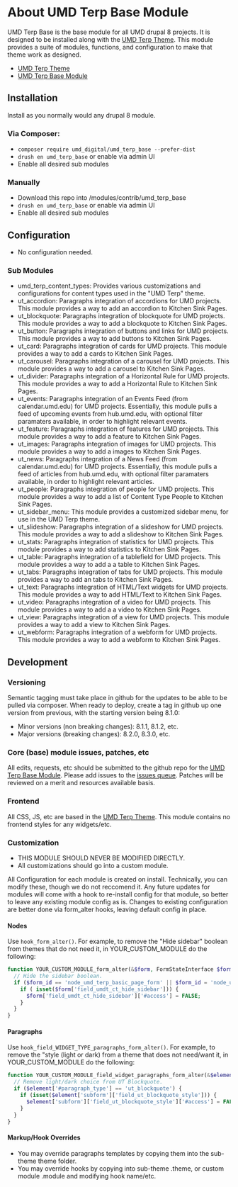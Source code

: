 # About UMD Terp Base Module

UMD Terp Base is the base module for all UMD drupal 8 projects. It is designed to be installed along with the [UMD Terp Theme](https://github.com/UMD-Digital/umd_terp). This module provides a suite of modules, functions, and configuration to make that theme work as designed.

- [UMD Terp Theme](https://github.com/UMD-Digital/umd_terp)
- [UMD Terp Base Module](https://github.com/UMD-Digital/umd_terp_base)

## Installation

Install as you normally would any drupal 8 module.

### Via Composer:

- `composer require umd_digital/umd_terp_base --prefer-dist`
- `drush en umd_terp_base` or enable via admin UI
- Enable all desired sub modules

### Manually

- Download this repo into /modules/contrib/umd_terp_base
- `drush en umd_terp_base` or enable via admin UI
- Enable all desired sub modules

## Configuration

- No configuration needed.

### Sub Modules

- umd_terp_content_types: Provides various customizations and configurations for content types used in the "UMD Terp" theme.
- ut_accordion: Paragraphs integration of accordions for UMD projects. This module provides a way to add an accordion to Kitchen Sink Pages.
- ut_blockquote: Paragraphs integration of blockquote for UMD projects. This module provides a way to add a blockquote to Kitchen Sink Pages.
- ut_button: Paragraphs integration of buttons and links for UMD projects. This module provides a way to add buttons to Kitchen Sink Pages.
- ut_card: Paragraphs integration of cards for UMD projects. This module provides a way to add a cards to Kitchen Sink Pages.
- ut_carousel: Paragraphs integration of a carousel for UMD projects. This module provides a way to add a carousel to Kitchen Sink Pages.
- ut_divider: Paragraphs integration of a Horizontal Rule for UMD projects. This module provides a way to add a Horizontal Rule to Kitchen Sink Pages.
- ut_events: Paragraphs integration of an Events Feed (from calendar.umd.edu) for UMD projects. Essentially, this module pulls a feed of upcoming events from hub.umd.edu, with optional filter paramaters available, in order to highlight relevant events.
- ut_feature: Paragraphs integration of features for UMD projects. This module provides a way to add a feature to Kitchen Sink Pages.
- ut_images: Paragraphs integration of images for UMD projects. This module provides a way to add a images to Kitchen Sink Pages.
- ut_news: Paragraphs integration of a News Feed (from calendar.umd.edu) for UMD projects. Essentially, this module pulls a feed of articles from hub.umd.edu, with optional filter paramaters available, in order to highlight relevant articles.
- ut_people: Paragraphs integration of people for UMD projects. This module provides a way to add a list of Content Type People to Kitchen Sink Pages.
- ut_sidebar_menu: This module provides a customized sidebar menu, for use in the UMD Terp theme.
- ut_slideshow: Paragraphs integration of a slideshow for UMD projects. This module provides a way to add a slideshow to Kitchen Sink Pages.
- ut_stats: Paragraphs integration of statistics for UMD projects. This module provides a way to add statistics to Kitchen Sink Pages.
- ut_table: Paragraphs integration of a tablefield for UMD projects. This module provides a way to add a a table to Kitchen Sink Pages.
- ut_tabs: Paragraphs integration of tabs for UMD projects. This module provides a way to add an tabs to Kitchen Sink Pages.
- ut_text: Paragraphs integration of HTML/Text widgets for UMD projects. This module provides a way to add HTML/Text to Kitchen Sink Pages.
- ut_video: Paragraphs integration of a video for UMD projects. This module provides a way to add a a video to Kitchen Sink Pages.
- ut_view: Paragraphs integration of a view for UMD projects. This module provides a way to add a view to Kitchen Sink Pages.
- ut_webform: Paragraphs integration of a webform for UMD projects. This module provides a way to add a webform to Kitchen Sink Pages.

## Development

### Versioning

Semantic tagging must take place in github for the updates to be able to be pulled via composer. When ready to deploy, create a tag in github up one version from previous, with the starting version being 8.1.0:

- Minor versions (non breaking changes): 8.1.1, 8.1.2, etc.
- Major versions (breaking changes): 8.2.0, 8.3.0, etc.

### Core (base) module issues, patches, etc

All edits, requests, etc should be submitted to the github repo for the [UMD Terp Base Module](https://github.com/UMD-Digital/umd_terp_base). Please add issues to the [issues queue](https://github.com/UMD-Digital/umd_terp_base/issues). Patches will be reviewed on a merit and resources available basis.

### Frontend

All CSS, JS, etc are based in the [UMD Terp Theme](https://github.com/UMD-Digital/umd_terp). This module contains no frontend styles for any widgets/etc.

### Customization

- THIS MODULE SHOULD NEVER BE MODIFIED DIRECTLY.
- All customizations should go into a custom module.

All Configuration for each module is created on install. Technically, you can modify these, though we do not reccomend it. Any future updates for modules will come with a hook to re-install config for that module, so better to leave any existing module config as is. Changes to existing configuration are better done via form_alter hooks, leaving default config in place.

#### Nodes

Use `hook_form_alter()`. For example, to remove the "Hide sidebar" boolean from themes that do not need it, in YOUR_CUSTOM_MODULE do the following:

```php
function YOUR_CUSTOM_MODULE_form_alter(&$form, FormStateInterface $form_state, $form_id) {
  // Hide the sidebar boolean.
  if ($form_id == 'node_umd_terp_basic_page_form' || $form_id = 'node_umd_terp_basic_page_edit_form') {
    if ( isset($form['field_umdt_ct_hide_sidebar'])) {
      $form['field_umdt_ct_hide_sidebar']['#access'] = FALSE;
    }
  }
}
```

#### Paragraphs

Use `hook_field_WIDGET_TYPE_paragraphs_form_alter()`. For example, to remove the "style (light or dark) from a theme that does not need/want it, in YOUR_CUSTOM_MODULE do the following:

```php
function YOUR_CUSTOM_MODULE_field_widget_paragraphs_form_alter(&$element, &$form_state, $context) {
  // Remove light/dark choice from UT Blockquote.
  if ($element['#paragraph_type'] == 'ut_blockquote') {
    if (isset($element['subform']['field_ut_blockquote_style'])) {
      $element['subform']['field_ut_blockquote_style']['#access'] = FALSE;
    }
  }
}
```

#### Markup/Hook Overrides

- You may override paragraphs templates by copying them into the sub-theme theme folder.
- You may override hooks by copying into sub-theme .theme, or custom module .module and modifying hook name/etc.
